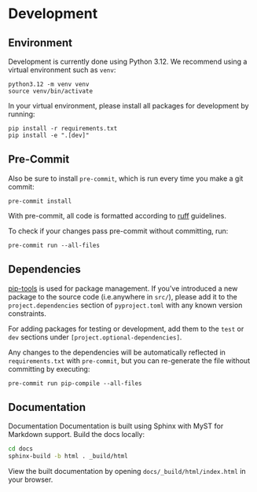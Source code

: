 # Development

## Environment

Development is currently done using Python 3.12. We recommend using a virtual
environment such as ``venv``:

    python3.12 -m venv venv
    source venv/bin/activate

In your virtual environment, please install all packages for
development by running:

    pip install -r requirements.txt
    pip install -e ".[dev]"

## Pre-Commit

Also be sure to install `pre-commit`, which is run every time
you make a git commit:

    pre-commit install

With pre-commit, all code is formatted according to
[ruff](https://github.com/astral-sh/ruff) guidelines.

To check if your changes pass pre-commit without committing, run:

    pre-commit run --all-files

## Dependencies

[pip-tools](https://github.com/jazzband/pip-tools) is used for
package management.  If you’ve introduced a new package to the
source code (i.e.anywhere in `src/`), please add it to the
`project.dependencies` section of
`pyproject.toml` with any known version constraints.

For adding packages for testing or development, add them to
the `test` or `dev` sections under `[project.optional-dependencies]`.

Any changes to the dependencies will be automatically reflected in
`requirements.txt` with `pre-commit`, but you can re-generate
the file without committing by executing:

    pre-commit run pip-compile --all-files

## Documentation

Documentation
Documentation is built using Sphinx with MyST for Markdown support. Build the docs locally:

```bash
cd docs
sphinx-build -b html . _build/html
```

View the built documentation by opening `docs/_build/html/index.html` in your browser.
